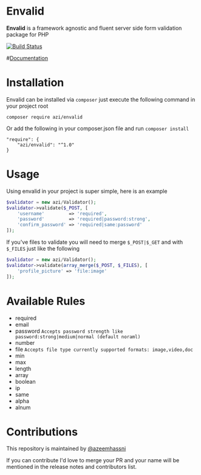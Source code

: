 # Envalid
**Envalid** is a framework agnostic and fluent server side form validation package for PHP

[![Build Status](https://travis-ci.org/azeemhassni/envalid.svg?branch=master)](https://travis-ci.org/azeemhassni/envalid)

#[Documentation](https://envalid.azeemhassni.com/docs.html)

# Installation
Envalid can be installed via `composer` just execute the following command
in your project root

```composer require azi/envalid```

Or add the following in your composer.json file and run `composer install`

```
"require": {
    "azi/envalid": "^1.0"
}
```

# Usage
Using envalid in your project is super simple, here is an example
```php
$validator = new azi/Validator();
$validator->validate($_POST, [
    'username'         => 'required',
    'password'         => 'required|password:strong',
    'confirm_password' => 'required|same:password'
]);
```
If you've files to validate you will need to merge `$_POST|$_GET` and with `$_FILES` just like the following
```php
$validator = new azi/Validator();
$validator->validate(array_merge($_POST, $_FILES), [
    'profile_picture' => 'file:image'
]);
```

# Available Rules
- required
- email 
- password `Accepts password strength like password:strong|medium|normal (default noraml)` 
- number
- file `Accepts file type currently supported formats: image,video,doc`
- min
- max
- length
- array
- boolean
- ip
- same
- alpha
- alnum

# Contributions
This repository is maintained by 
[@azeemhassni](https://github.com/azeemhassni)
 
 If you can contribute I'd love to merge your PR and your name will be mentioned 
 in the release notes and contributors list.
 
